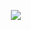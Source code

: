 
  ㅤㅤㅤㅤㅤㅤㅤ    ㅤㅤㅤㅤㅤㅤㅤ    ㅤㅤㅤㅤㅤㅤㅤ  ㅤㅤㅤㅤㅤㅤㅤ    ㅤㅤㅤㅤㅤㅤㅤ    ![](https://i.pinimg.com/736x/9b/fd/55/9bfd5550ae9f5d0c187407ee14d3ae1b.jpg)
